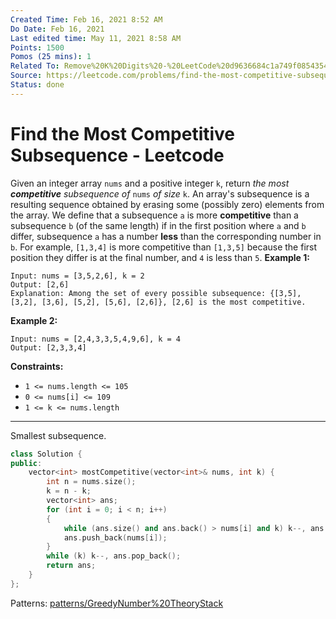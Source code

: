 ```yaml
---
Created Time: Feb 16, 2021 8:52 AM
Do Date: Feb 16, 2021
Last edited time: May 11, 2021 8:58 AM
Points: 1500
Pomos (25 mins): 1
Related To: Remove%20K%20Digits%20-%20LeetCode%20d9636684c1a749f08543542303c03063.md
Source: https://leetcode.com/problems/find-the-most-competitive-subsequence/
Status: done
---
```


# Find the Most Competitive Subsequence - Leetcode

Given an integer array `nums` and a positive integer `k`, return *the most **competitive** subsequence of* `nums` *of size* `k`.
An array's subsequence is a resulting sequence obtained by erasing some (possibly zero) elements from the array.
We define that a subsequence `a` is more **competitive** than a subsequence `b` (of the same length) if in the first position where `a` and `b` differ, subsequence `a` has a number **less** than the corresponding number in `b`. For example, `[1,3,4]` is more competitive than `[1,3,5]` because the first position they differ is at the final number, and `4` is less than `5`.
**Example 1:**
```
Input: nums = [3,5,2,6], k = 2
Output: [2,6]
Explanation: Among the set of every possible subsequence: {[3,5], [3,2], [3,6], [5,2], [5,6], [2,6]}, [2,6] is the most competitive.
```
**Example 2:**
```
Input: nums = [2,4,3,3,5,4,9,6], k = 4
Output: [2,3,3,4]
```
**Constraints:**
- `1 <= nums.length <= 105`
- `0 <= nums[i] <= 109`
- `1 <= k <= nums.length`
---
Smallest subsequence.
```cpp
class Solution {
public:
    vector<int> mostCompetitive(vector<int>& nums, int k) {
        int n = nums.size(); 
        k = n - k; 
        vector<int> ans; 
        for (int i = 0; i < n; i++)
        {
            while (ans.size() and ans.back() > nums[i] and k) k--, ans.pop_back();
            ans.push_back(nums[i]);
        }
        while (k) k--, ans.pop_back();
        return ans; 
    }
};
```
Patterns: [patterns/Greedy](patterns/Greedy.md)[Number%20Theory](Number%20Theory.md)[Stack](Stack.md)